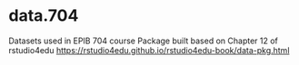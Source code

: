 # data.704
Datasets used in EPIB 704 course
Package built based on Chapter 12 of rstudio4edu https://rstudio4edu.github.io/rstudio4edu-book/data-pkg.html
